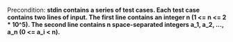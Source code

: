 Precondition: **stdin contains a series of test cases. Each test case contains two lines of input. The first line contains an integer n (1 <= n <= 2 * 10^5). The second line contains n space-separated integers a_1, a_2, ..., a_n (0 <= a_i < n).**